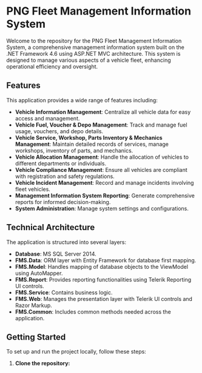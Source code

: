 # PNG Fleet Management Information System

Welcome to the repository for the PNG Fleet Management Information System, a comprehensive management information system built on the .NET Framework 4.6 using ASP.NET MVC architecture. This system is designed to manage various aspects of a vehicle fleet, enhancing operational efficiency and oversight.

## Features

This application provides a wide range of features including:

- **Vehicle Information Management**: Centralize all vehicle data for easy access and management.
- **Vehicle Fuel, Voucher & Depo Management**: Track and manage fuel usage, vouchers, and depo details.
- **Vehicle Service, Workshop, Parts Inventory & Mechanics Management**: Maintain detailed records of services, manage workshops, inventory of parts, and mechanics.
- **Vehicle Allocation Management**: Handle the allocation of vehicles to different departments or individuals.
- **Vehicle Compliance Management**: Ensure all vehicles are compliant with registration and safety regulations.
- **Vehicle Incident Management**: Record and manage incidents involving fleet vehicles.
- **Management Information System Reporting**: Generate comprehensive reports for informed decision-making.
- **System Administration**: Manage system settings and configurations.

## Technical Architecture

The application is structured into several layers:

- **Database**: MS SQL Server 2014.
- **FMS.Data**: ORM layer with Entity Framework for database first mapping.
- **FMS.Model**: Handles mapping of database objects to the ViewModel using AutoMapper.
- **FMS.Report**: Provides reporting functionalities using Telerik Reporting UI controls.
- **FMS.Service**: Contains business logic.
- **FMS.Web**: Manages the presentation layer with Telerik UI controls and Razor Markup.
- **FMS.Common**: Includes common methods needed across the application.

## Getting Started

To set up and run the project locally, follow these steps:

1. **Clone the repository:**
